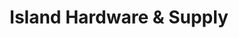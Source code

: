 ---
title: "Island Hardware & Supply"
url: /eastsound/island-hardware-and-supply/
shop: hardware
---
